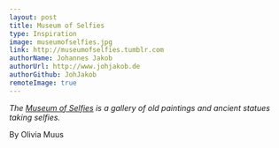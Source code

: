 ```yaml
---
layout: post
title: Museum of Selfies
type: Inspiration
image: museumofselfies.jpg
link: http://museumofselfies.tumblr.com
authorName: Johannes Jakob
authorUrl: http://www.johjakob.de
authorGithub: JohJakob
remoteImage: true
---
```


_The [Museum of Selfies](http://museumofselfies.tumblr.com) is a gallery of old paintings and ancient statues taking selfies._

By Olivia Muus

